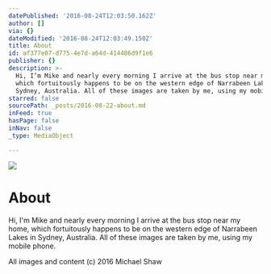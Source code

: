 ```yaml
---
datePublished: '2016-08-24T12:03:50.162Z'
author: []
via: {}
dateModified: '2016-08-24T12:03:49.150Z'
title: About
id: af377e07-d775-4e7d-a64d-414486d9f1e6
publisher: {}
description: >-
  Hi, I’m Mike and nearly every morning I arrive at the bus stop near my home,
  which fortuitously happens to be on the western edge of Narrabeen Lakes in
  Sydney, Australia. All of these images are taken by me, using my mobile phone.
starred: false
sourcePath: _posts/2016-08-22-about.md
inFeed: true
hasPage: false
inNav: false
_type: MediaObject

---
```

![](https://the-grid-user-content.s3-us-west-2.amazonaws.com/03ee8eaf-10a2-4cf8-9f17-a6ed7f902d5b.jpg)

# About

Hi, I'm Mike and nearly every morning I arrive at the bus stop near my home, which fortuitously happens to be on the western edge of Narrabeen Lakes in Sydney, Australia. All of these images are taken by me, using my mobile phone.

All images and content (c) 2016 Michael Shaw